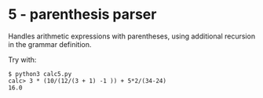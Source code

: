 # 5 - parenthesis parser
Handles arithmetic expressions with parentheses, using additional recursion in the grammar definition.

Try with:
```
$ python3 calc5.py
calc> 3 * (10/(12/(3 + 1) -1 )) + 5*2/(34-24)
16.0
```
